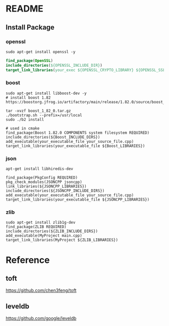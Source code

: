 # README

## Install Package

### openssl

```shell
sudo apt-get install openssl -y
```

```cmake
find_package(OpenSSL)
include_directories(${OPENSSL_INCLUDE_DIR})
target_link_libraries(your_exec ${OPENSSL_CRYPTO_LIBRARY} ${OPENSSL_SSL_LIBRARY})
```

### boost

```shell
sudo apt-get install libboost-dev -y
# install boost 1.82
https://boostorg.jfrog.io/artifactory/main/release/1.82.0/source/boost_1_82_0.tar.gz

tar -xvzf boost_1_82_0.tar.gz
./bootstrap.sh --prefix=/usr/local
sudo ./b2 install

# used in cmake
find_package(Boost 1.82.0 COMPONENTS system filesystem REQUIRED)
include_directories(${Boost_INCLUDE_DIRS}) 
add_executable(your_executable_file your_source_file.cpp)
target_link_libraries(your_executable_file ${Boost_LIBRARIES})
```

### json

```shell
apt-get install libhiredis-dev

find_package(PkgConfig REQUIRED)
pkg_check_modules(JSONCPP jsoncpp)
link_libraries(${JSONCPP_LIBRARIES})
include_directories(${JSONCPP_INCLUDE_DIRS})
add_executable(your_executable_file your_source_file.cpp)
target_link_libraries(your_executable_file ${JSONCPP_LIBRARIES})
```

### zlib
```shell
sudo apt-get install zlib1g-dev
find_package(ZLIB REQUIRED)
include_directories(${ZLIB_INCLUDE_DIRS})
add_executable(MyProject main.cpp)
target_link_libraries(MyProject ${ZLIB_LIBRARIES})
```

# Reference
## toft
https://github.com/chen3feng/toft

## leveldb
https://github.com/google/leveldb
